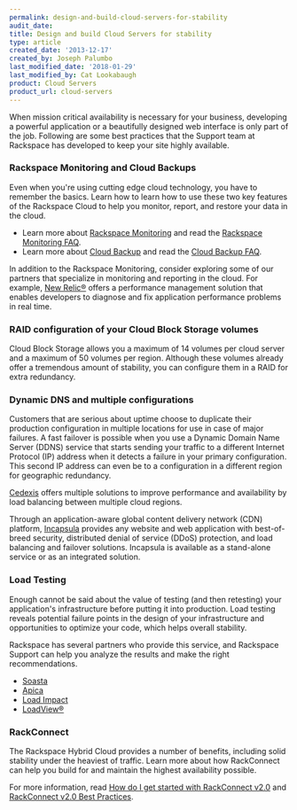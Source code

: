 ```yaml
---
permalink: design-and-build-cloud-servers-for-stability
audit_date:
title: Design and build Cloud Servers for stability
type: article
created_date: '2013-12-17'
created_by: Joseph Palumbo
last_modified_date: '2018-01-29'
last_modified_by: Cat Lookabaugh
product: Cloud Servers
product_url: cloud-servers
---
```


When mission critical availability is necessary for your business, developing
a powerful application or a beautifully designed web interface is only part of
the job. Following are some best practices that the Support team at Rackspace
has developed to keep your site highly available.

### Rackspace Monitoring and Cloud Backups

Even when you're using cutting edge cloud technology, you have to
remember the basics. Learn how to learn how to use these two key features of
the Rackspace Cloud to help you monitor, report, and restore your data
in the cloud.

-   Learn more about [Rackspace Monitoring](/support/how-to/available-checks-for-rackspace-monitoring)
    and read the [Rackspace Monitoring FAQ](/support/how-to/rackspace-monitoring-faq).
-   Learn more about [Cloud Backup](/support/how-to/cloud-backup)
    and read the [Cloud Backup FAQ](/support/how-to/cloud-backup-faq).

In addition to the Rackspace Monitoring, consider exploring some of our
partners that specialize in monitoring and reporting in the cloud. For
example, [New Relic&reg;](https://newrelic.com/) offers a performance management
solution that enables developers to diagnose and fix application performance
problems in real time.

### RAID configuration of your Cloud Block Storage volumes

Cloud Block Storage allows you a maximum of 14 volumes per cloud server
and a maximum of 50 volumes per region. Although these volumes already
offer a tremendous amount of stability, you can configure them in a RAID
for extra redundancy.

<!-- Learn more about Cloud Block Storage best practices from this
[blog post](https://www.rackspace.com/blog/best-practices-for-cloud-block-storage/). -->

### Dynamic DNS and multiple configurations

Customers that are serious about uptime choose to duplicate their production
configuration in multiple locations for use in case of major failures. A
fast failover is possible when you use a Dynamic Domain Name Server (DDNS)
service that starts sending your traffic to a different Internet Protocol (IP)
address when it detects a failure in your primary configuration. This second IP
address can even be to a configuration in a different region for geographic
redundancy.

[Cedexis](https://www.cedexis.com/) offers multiple solutions to improve
performance and availability by load balancing between multiple cloud regions.

Through an application-aware global content delivery network (CDN) platform,
[Incapsula](https://www.incapsula.com/) provides any website and web
application with best-of-breed security, distributed denial of service (DDoS)
protection, and load balancing and failover solutions. Incapsula
is available as a stand-alone service or as an integrated solution.

### Load Testing

Enough cannot be said about the value of testing (and then retesting)
your application's infrastructure before putting it into production.
Load testing reveals potential failure points in the design of your
infrastructure and opportunities to optimize your code, which helps overall
stability.

Rackspace has several partners who provide this service, and
Rackspace Support can help you analyze the results and make the
right recommendations.

-   [Soasta](https://www.soasta.com/)
-   [Apica](https://www.apicasystem.com)
-   [Load Impact](https://loadimpact.com/)
-   [LoadView&reg;](https://www.loadview-testing.com/)

### RackConnect

The Rackspace Hybrid Cloud provides a number of benefits, including
solid stability under the heaviest of traffic. Learn more about how
RackConnect can help you build for and maintain the highest availability
possible.

For more information, read [How do I get started with RackConnect v2.0](/support/how-to/rackconnect-v20) and
[RackConnect v2.0 Best Practices](/support/how-to/rackconnect-v20-best-practices).
